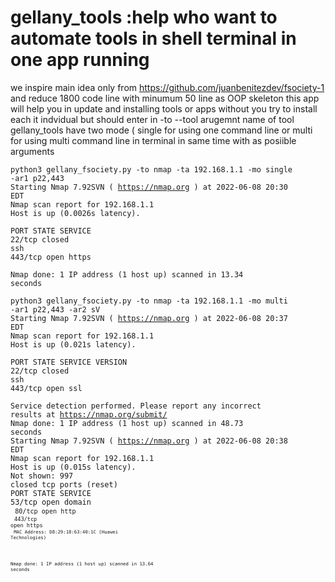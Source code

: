 # gellany_tools :help who want to automate tools in shell terminal in one app running
we inspire main idea only from https://github.com/juanbenitezdev/fsociety-1 and reduce 1800 code line with minumum 50 line as OOP skeleton 
this app will help you in update and installing tools or apps without you try to install each it indvidual but should enter in -to --tool arugemnt name of tool
gellany_tools have two mode ( single for using one command line or multi for using multi command line in terminal in same time with as posiible arguments

<code>python3 gellany_fsociety.py -to nmap -ta 192.168.1.1 -mo single -ar1 p22,443</code><br>
<code>Starting Nmap 7.92SVN ( https://nmap.org ) at 2022-06-08 20:30 EDT</code><br>
<code>Nmap scan report for 192.168.1.1</code><br>
<code>Host is up (0.0026s latency).</code><br>

<code>PORT    STATE  SERVICE</code><br>
<code>22/tcp  closed ssh</code><br>
<code>443/tcp open   https</code><br>


<code>Nmap done: 1 IP address (1 host up) scanned in 13.34 seconds</code><br>

<code>python3 gellany_fsociety.py -to nmap -ta 192.168.1.1 -mo multi -ar1 p22,443 -ar2 sV</code><br>
<code>Starting Nmap 7.92SVN ( https://nmap.org ) at 2022-06-08 20:37 EDT</code><br>
<code>Nmap scan report for 192.168.1.1</code><br>
<code>Host is up (0.021s latency).</code><br>

<code>PORT    STATE  SERVICE VERSION</code><br>
<code>22/tcp  closed ssh</code><br>
<code>443/tcp open   ssl</code><br>


<code>Service detection performed. Please report any incorrect results at https://nmap.org/submit/ </code><br>
<code>Nmap done: 1 IP address (1 host up) scanned in 48.73 seconds</code><br>
<code>Starting Nmap 7.92SVN ( https://nmap.org ) at 2022-06-08 20:38 EDT</code><br>
<code>Nmap scan report for 192.168.1.1</code><br>
<code>Host is up (0.015s latency).</code><br>
<code>Not shown: 997 closed tcp ports (reset)</code><br>
<code>PORT    STATE SERVICE</code><br>
<code>53/tcp  open  domain<br>
<code>80/tcp  open  http<br>
<code>443/tcp open  https<br>
<code>MAC Address: D8:29:18:63:40:1C (Huawei Technologies)<br>

<code>Nmap done: 1 IP address (1 host up) scanned in 13.64 seconds</code><br>
